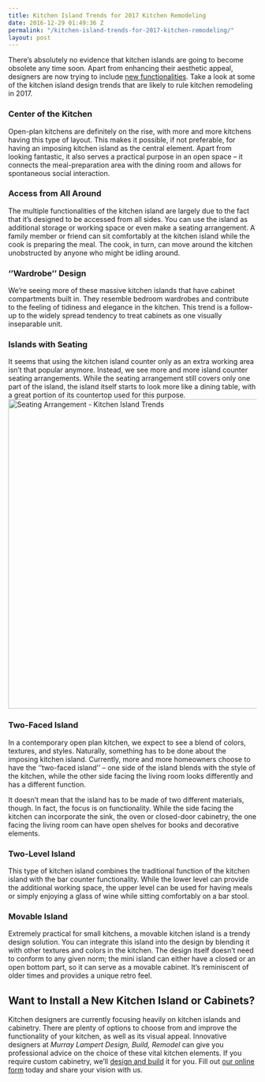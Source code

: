 ```yaml
---
title: Kitchen Island Trends for 2017 Kitchen Remodeling
date: 2016-12-29 01:49:36 Z
permalink: "/kitchen-island-trends-for-2017-kitchen-remodeling/"
layout: post
---
```


There’s absolutely no evidence that kitchen islands are going to become obsolete any time soon. Apart from enhancing their aesthetic appeal, designers are now trying to include <a href="http://murraylampert.com/smart-drawers-kitchen-remodeling-san-diego">new functionalities</a>. Take a look at some of the kitchen island design trends that are likely to rule kitchen remodeling in 2017.
<h3>Center of the Kitchen</h3>
Open-plan kitchens are definitely on the rise, with more and more kitchens having this type of layout. This makes it possible, if not preferable, for having an imposing kitchen island as the central element. Apart from looking fantastic, it also serves a practical purpose in an open space – it connects the meal-preparation area with the dining room and allows for spontaneous social interaction.
<h3>Access from All Around</h3>
The multiple functionalities of the kitchen island are largely due to the fact that it’s designed to be accessed from all sides. You can use the island as additional storage or working space or even make a seating arrangement. A family member or friend can sit comfortably at the kitchen island while the cook is preparing the meal. The cook, in turn, can move around the kitchen unobstructed by anyone who might be idling around.
<h3>‘’Wardrobe’’ Design</h3>
We’re seeing more of these massive kitchen islands that have cabinet compartments built in. They resemble bedroom wardrobes and contribute to the feeling of tidiness and elegance in the kitchen. This trend is a follow-up to the widely spread tendency to treat cabinets as one visually inseparable unit.
<h3>Islands with Seating</h3>
It seems that using the kitchen island counter only as an extra working area isn’t that popular anymore. Instead, we see more and more island counter seating arrangements. While the seating arrangement still covers only one part of the island, the island itself starts to look more like a dining table, with a great portion of its countertop used for this purpose.

<img class="aligncenter size-large wp-image-3197" src="http://murraylampert.com/wp-content/uploads/Seating-Arrangement-Kitchen-Island-Trends-1024x683.jpg" alt="Seating Arrangement - Kitchen Island Trends" width="940" height="627" />
<h3>Two-Faced Island</h3>
In a contemporary open plan kitchen, we expect to see a blend of colors, textures, and styles. Naturally, something has to be done about the imposing kitchen island. Currently, more and more homeowners choose to have the ‘’two-faced island’’ – one side of the island blends with the style of the kitchen, while the other side facing the living room looks differently and has a different function.

It doesn’t mean that the island has to be made of two different materials, though. In fact, the focus is on functionality. While the side facing the kitchen can incorporate the sink, the oven or closed-door cabinetry, the one facing the living room can have open shelves for books and decorative elements.
<h3>Two-Level Island</h3>
This type of kitchen island combines the traditional function of the kitchen island with the bar counter functionality. While the lower level can provide the additional working space, the upper level can be used for having meals or simply enjoying a glass of wine while sitting comfortably on a bar stool.
<h3>Movable Island</h3>
Extremely practical for small kitchens, a movable kitchen island is a trendy design solution. You can integrate this island into the design by blending it with other textures and colors in the kitchen. The design itself doesn’t need to conform to any given norm; the mini island can either have a closed or an open bottom part, so it can serve as a movable cabinet. It’s reminiscent of older times and provides a unique retro feel.
<h3></h3>
<h3></h3>
<h2>Want to Install a New Kitchen Island or Cabinets?</h2>
Kitchen designers are currently focusing heavily on kitchen islands and cabinetry. There are plenty of options to choose from and improve the functionality of your kitchen, as well as its visual appeal. Innovative designers at <em>Murray Lampert Design, Build, Remodel </em>can give you professional advice on the choice of these vital kitchen elements. If you require custom cabinetry, we’ll <a href="http://murraylampert.com/design-build-services-san-diego/">design and build</a> it for you. Fill out <a href="http://murraylampert.com/contact/">our online form</a> today and share your vision with us.

&nbsp;

&nbsp;
